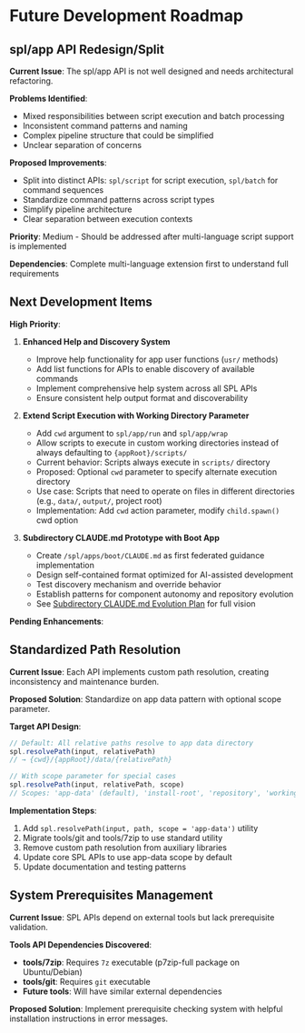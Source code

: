 # Future Development Roadmap

## spl/app API Redesign/Split

**Current Issue**: The spl/app API is not well designed and needs architectural refactoring.

**Problems Identified**:
- Mixed responsibilities between script execution and batch processing
- Inconsistent command patterns and naming
- Complex pipeline structure that could be simplified
- Unclear separation of concerns

**Proposed Improvements**:
- Split into distinct APIs: `spl/script` for script execution, `spl/batch` for command sequences
- Standardize command patterns across script types
- Simplify pipeline architecture
- Clear separation between execution contexts

**Priority**: Medium - Should be addressed after multi-language script support is implemented

**Dependencies**: Complete multi-language extension first to understand full requirements


## Next Development Items

**High Priority**:

1. **Enhanced Help and Discovery System**
   - Improve help functionality for app user functions (`usr/` methods)
   - Add list functions for APIs to enable discovery of available commands
   - Implement comprehensive help system across all SPL APIs
   - Ensure consistent help output format and discoverability

2. **Extend Script Execution with Working Directory Parameter** 
   - Add `cwd` argument to `spl/app/run` and `spl/app/wrap` 
   - Allow scripts to execute in custom working directories instead of always defaulting to `{appRoot}/scripts/`
   - Current behavior: Scripts always execute in `scripts/` directory
   - Proposed: Optional `cwd` parameter to specify alternate execution directory
   - Use case: Scripts that need to operate on files in different directories (e.g., `data/`, `output/`, project root)
   - Implementation: Add `cwd` action parameter, modify `child.spawn()` cwd option

3. **Subdirectory CLAUDE.md Prototype with Boot App**
   - Create `/spl/apps/boot/CLAUDE.md` as first federated guidance implementation
   - Design self-contained format optimized for AI-assisted development
   - Test discovery mechanism and override behavior
   - Establish patterns for component autonomy and repository evolution
   - See [Subdirectory CLAUDE.md Evolution Plan](./subdirectory-claude-md-plan.md) for full vision

**Pending Enhancements**:

## Standardized Path Resolution

**Current Issue**: Each API implements custom path resolution, creating inconsistency and maintenance burden.

**Proposed Solution**: Standardize on app data pattern with optional scope parameter.

**Target API Design**:
```javascript
// Default: All relative paths resolve to app data directory
spl.resolvePath(input, relativePath)  
// → {cwd}/{appRoot}/data/{relativePath}

// With scope parameter for special cases
spl.resolvePath(input, relativePath, scope)
// Scopes: 'app-data' (default), 'install-root', 'repository', 'working-dir'
```

**Implementation Steps**:
1. Add `spl.resolvePath(input, path, scope = 'app-data')` utility
2. Migrate tools/git and tools/7zip to use standard utility
3. Remove custom path resolution from auxiliary libraries
4. Update core SPL APIs to use app-data scope by default
5. Update documentation and testing patterns

## System Prerequisites Management

**Current Issue**: SPL APIs depend on external tools but lack prerequisite validation.

**Tools API Dependencies Discovered**:
- **tools/7zip**: Requires `7z` executable (p7zip-full package on Ubuntu/Debian)
- **tools/git**: Requires `git` executable
- **Future tools**: Will have similar external dependencies

**Proposed Solution**: Implement prerequisite checking system with helpful installation instructions in error messages.